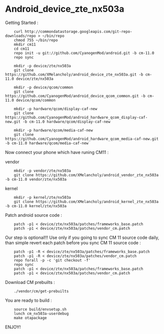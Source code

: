 # Android_device_zte_nx503a

Getting Started :

		curl http://commondatastorage.googleapis.com/git-repo-downloads/repo > ~/bin/repo
		chmod 755 ~/bin/repo
		mkdir cm11
		cd cm11
		repo init -u git://github.com/CyanogenMod/android.git -b cm-11.0
		repo sync

		mkdir -p device/zte/nx503a
		git clone https://github.com/XMelancholy/android_device_zte_nx503a.git -b cm-11.0 device/zte/nx503a

		mkdir -p device/qcom/common
		git clone https://github.com/CyanogenMod/android_device_qcom_common.git -b cm-11.0 device/qcom/common

		mkdir -p hardware/qcom/display-caf-new
		git clone https://github.com/CyanogenMod/android_hardware_qcom_display-caf-new.git -b cm-11.0 hardware/qcom/display-caf-new

		mkdir -p hardware/qcom/media-caf-new
		git clone https://github.com/CyanogenMod/android_hardware_qcom_media-caf-new.git -b cm-11.0 hardware/qcom/media-caf-new



Now connect your phone which have runing CM11 :

vendor

		mkdir -p vendor/zte/nx503a
		git clone https://github.com/XMelancholy/android_vendor_zte_nx503a -b cm-11.0 vendor/zte/nx503a


kernel 

		mkdir -p kernel/zte/nx503a
		git clone https://github.com/XMelancholy/android_kernel_zte_nx503a -b cm-11.0 kernel/zte/nx503a


Patch android source code :

		patch -p1 < device/zte/nx503a/patches/frameworks_base.patch
		patch -p1 < device/zte/nx503a/patches/vendor_cm.patch


Our step is optional!!! Use only if you going to sync CM 11 source code daily, than simple revert each patch before you sync CM 11 source code :

		patch -p1 -R < device/zte/nx503a/patches/frameworks_base.patch
		patch -p1 -R < device/zte/nx503a/patches/vendor_cm.patch
		repo forall -p -c 'git checkout -f'
		repo sync
		patch -p1 < device/zte/nx503a/patches/frameworks_base.patch
		patch -p1 < device/zte/nx503a/patches/vendor_cm.patch


Download CM prebuilts : 

		./vendor/cm/get-prebuilts

You are ready to build :

		source build/envsetup.sh
		lunch cm_nx503a-userdebug
		make otapackage

ENJOY!

